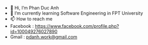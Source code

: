 - 👋 Hi, I’m Phan Duc Anh
- 🌱 I’m currently learning Software Engineering in FPT University
- 📫 How to reach me
- Facebook : https://www.facebook.com/profile.php?id=100049276027890
- Gmail : pdanh.work@gmail.com

<!---
ducanhwork/ducanhwork is a ✨ special ✨ repository because its `README.md` (this file) appears on your GitHub profile.
You can click the Preview link to take a look at your changes.
--->
